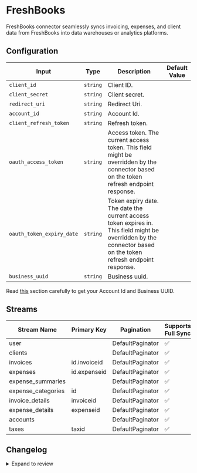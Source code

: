 # FreshBooks
FreshBooks connector  seamlessly syncs invoicing, expenses, and client data from FreshBooks into data warehouses or analytics platforms. 

## Configuration

| Input | Type | Description | Default Value |
|-------|------|-------------|---------------|
| `client_id` | `string` | Client ID.  |  |
| `client_secret` | `string` | Client secret.  |  |
| `redirect_uri` | `string` | Redirect Uri.  |  |
| `account_id` | `string` | Account Id.  |  |
| `client_refresh_token` | `string` | Refresh token.  |  |
| `oauth_access_token` | `string` | Access token. The current access token. This field might be overridden by the connector based on the token refresh endpoint response. |  |
| `oauth_token_expiry_date` | `string` | Token expiry date. The date the current access token expires in. This field might be overridden by the connector based on the token refresh endpoint response. |  |
| `business_uuid` | `string` | Business uuid.  |  |

Read [this](https://documenter.getpostman.com/view/3322108/S1ERwwza#intro) section carefully to get your Account Id and Business UUID.

## Streams
| Stream Name | Primary Key | Pagination | Supports Full Sync | Supports Incremental |
|-------------|-------------|------------|---------------------|----------------------|
| user |  | DefaultPaginator | ✅ |  ❌  |
| clients |  | DefaultPaginator | ✅ |  ❌  |
| invoices | id.invoiceid | DefaultPaginator | ✅ |  ❌  |
| expenses | id.expenseid | DefaultPaginator | ✅ |  ❌  |
| expense_summaries |  | DefaultPaginator | ✅ |  ❌  |
| expense_categories | id | DefaultPaginator | ✅ |  ❌  |
| invoice_details | invoiceid | DefaultPaginator | ✅ |  ❌  |
| expense_details | expenseid | DefaultPaginator | ✅ |  ❌  |
| accounts |  | DefaultPaginator | ✅ |  ❌  |
| taxes | taxid | DefaultPaginator | ✅ |  ❌  |

## Changelog

<details>
  <summary>Expand to review</summary>

| Version          | Date              | Pull Request | Subject        |
|------------------|-------------------|--------------|----------------|
| 0.0.14 | 2025-03-01 | [54947](https://github.com/airbytehq/airbyte/pull/54947) | Update dependencies |
| 0.0.13 | 2025-02-22 | [54422](https://github.com/airbytehq/airbyte/pull/54422) | Update dependencies |
| 0.0.12 | 2025-02-15 | [53770](https://github.com/airbytehq/airbyte/pull/53770) | Update dependencies |
| 0.0.11 | 2025-02-08 | [53314](https://github.com/airbytehq/airbyte/pull/53314) | Update dependencies |
| 0.0.10 | 2025-02-01 | [52873](https://github.com/airbytehq/airbyte/pull/52873) | Update dependencies |
| 0.0.9 | 2025-01-25 | [52309](https://github.com/airbytehq/airbyte/pull/52309) | Update dependencies |
| 0.0.8 | 2025-01-18 | [51659](https://github.com/airbytehq/airbyte/pull/51659) | Update dependencies |
| 0.0.7 | 2025-01-11 | [51087](https://github.com/airbytehq/airbyte/pull/51087) | Update dependencies |
| 0.0.6 | 2024-12-28 | [50525](https://github.com/airbytehq/airbyte/pull/50525) | Update dependencies |
| 0.0.5 | 2024-12-21 | [50000](https://github.com/airbytehq/airbyte/pull/50000) | Update dependencies |
| 0.0.4 | 2024-12-14 | [49498](https://github.com/airbytehq/airbyte/pull/49498) | Update dependencies |
| 0.0.3 | 2024-12-12 | [49209](https://github.com/airbytehq/airbyte/pull/49209) | Update dependencies |
| 0.0.2 | 2024-12-11 | [48942](https://github.com/airbytehq/airbyte/pull/48942) | Starting with this version, the Docker image is now rootless. Please note that this and future versions will not be compatible with Airbyte versions earlier than 0.64 |
| 0.0.1 | 2024-10-27 | | Initial release by [@bishalbera](https://github.com/bishalbera) via Connector Builder |

</details>

